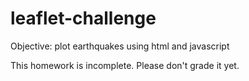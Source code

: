 # leaflet-challenge
Objective: plot earthquakes using html and javascript

This homework is incomplete. Please don't grade it yet.
